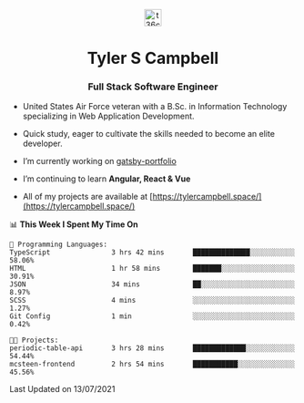 <p align="center">
<a href="https://www.linkedin.com/in/t36campbell" target="blank"><img align="center" src="https://ik.imagekit.io/t36campbell/Portfolio/linkedin.png.original_m8bbGgPh6.png" alt="t36campbell" height="30" width="30" /></a>
</p>
<h1 align="center">Tyler S Campbell</h1>
<h3 align="center">Full Stack Software Engineer</h3>

* United States Air Force veteran with a B.Sc. in Information Technology specializing in Web Application Development. 

* Quick study, eager to cultivate the skills needed to become an elite developer.

* I’m currently working on [gatsby-portfolio](https://github.com/t36campbell/gatsby-portfolio)

* I’m continuing to learn **Angular, React & Vue**

* All of my projects are available at [https://tylercampbell.space/](https://tylercampbell.space/)

<!--START_SECTION:waka-->
📊 **This Week I Spent My Time On** 

```text
💬 Programming Languages: 
TypeScript               3 hrs 42 mins       ██████████████░░░░░░░░░░░   58.06% 
HTML                     1 hr 58 mins        ███████░░░░░░░░░░░░░░░░░░   30.91% 
JSON                     34 mins             ██░░░░░░░░░░░░░░░░░░░░░░░   8.97% 
SCSS                     4 mins              ░░░░░░░░░░░░░░░░░░░░░░░░░   1.27% 
Git Config               1 min               ░░░░░░░░░░░░░░░░░░░░░░░░░   0.42%

🐱‍💻 Projects: 
periodic-table-api       3 hrs 28 mins       █████████████░░░░░░░░░░░░   54.44% 
mcsteen-frontend         2 hrs 54 mins       ███████████░░░░░░░░░░░░░░   45.56%

```


 Last Updated on 13/07/2021
<!--END_SECTION:waka-->
